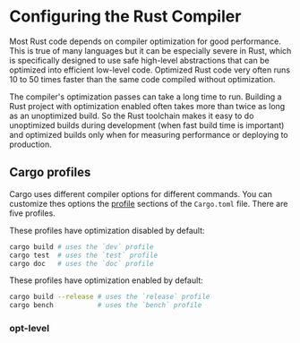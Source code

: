# Configuring the Rust Compiler

Most Rust code depends on compiler optimization for good performance.  This is
true of many languages but it can be especially severe in Rust, which is
specifically designed to use safe high-level abstractions that can be
optimized into efficient low-level code.  Optimized Rust code very often runs
10 to 50 times faster than the same code compiled without optimization.

The compiler's optimization passes can take a long time to run.  Building a
Rust project with optimization enabled often takes more than twice as long as
an unoptimized build.  So the Rust toolchain makes it easy to do unoptimized
builds during development (when fast build time is important) and optimized
builds only when for measuring performance or deploying to production.

## Cargo profiles

Cargo uses different compiler options for different commands.  You can
customize thes options the [profile] sections of the `Cargo.toml` file.  There
are five profiles.

These profiles have optimization disabled by default:

```sh
cargo build # uses the `dev` profile
cargo test  # uses the `test` profile
cargo doc   # uses the `doc` profile
```

These profiles have optimization enabled by default:

```sh
cargo build --release # uses the `release` profile
cargo bench           # uses the `bench` profile
```

### opt-level



[profile]: http://doc.crates.io/manifest.html#the-profile-sections
